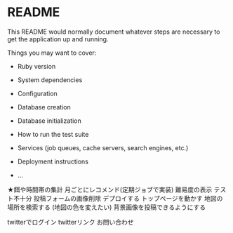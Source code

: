 # README

This README would normally document whatever steps are necessary to get the
application up and running.

Things you may want to cover:

* Ruby version

* System dependencies

* Configuration

* Database creation

* Database initialization

* How to run the test suite

* Services (job queues, cache servers, search engines, etc.)

* Deployment instructions

* ...


★餌や時間帯の集計
月ごとにレコメンド(定期ジョブで実装)
難易度の表示
テスト不十分
投稿フォームの画像削除
デプロイする
トップページを動かす
地図の場所を検索する
(地図の色を変えたい)
背景画像を投稿できるようにする

twitterでログイン
twitterリンク
お問い合わせ


   